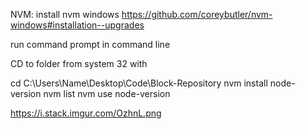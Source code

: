 NVM: install nvm windows
https://github.com/coreybutler/nvm-windows#installation--upgrades

run command prompt in command line 

CD to folder from system 32 with

cd C:\Users\Name\Desktop\Code\Block-Repository
nvm install node-version
nvm list
nvm use node-version

https://i.stack.imgur.com/OzhnL.png